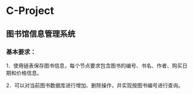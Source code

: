 # C-Project

## 图书馆信息管理系统

### 基本要求：

  1．使用链表保存图书信息，每个节点要求包含图书的编号、书名、作者、购买日期和价格信息。

  2．可以对当前图书数据库进行增加、删除操作，并实现按图书编号进行查询。
